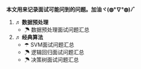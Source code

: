 **本文用来记录面试可能问到的问题。加油ヾ(◍°∇°◍)ﾉﾞ<br>**
1. **♬ 数据预处理**
   - ☂ 数据预处理面试问题汇总
2. **♬ 经典算法**
   - ☂ SVM面试问题汇总
   - ☂ 逻辑回归面试问题汇总
   - ☂ 决策树面试问题汇总
